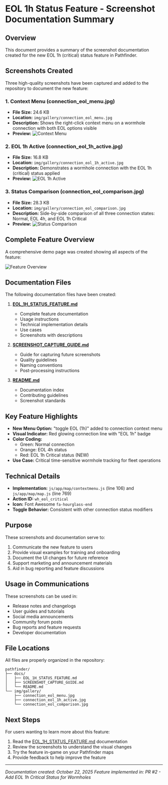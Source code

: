 # EOL 1h Status Feature - Screenshot Documentation Summary

## Overview

This document provides a summary of the screenshot documentation created for the new EOL 1h (critical) status feature in Pathfinder.

## Screenshots Created

Three high-quality screenshots have been captured and added to the repository to document the new feature:

### 1. Context Menu (connection_eol_menu.jpg)
- **File Size:** 24.6 KB
- **Location:** `img/gallery/connection_eol_menu.jpg`
- **Description:** Shows the right-click context menu on a wormhole connection with both EOL options visible
- **Preview:** ![Context Menu](https://github.com/user-attachments/assets/19f5d469-fa3a-4d92-8307-96c8e5107db0)

### 2. EOL 1h Active (connection_eol_1h_active.jpg)
- **File Size:** 16.8 KB
- **Location:** `img/gallery/connection_eol_1h_active.jpg`
- **Description:** Demonstrates a wormhole connection with the EOL 1h (critical) status applied
- **Preview:** ![EOL 1h Active](https://github.com/user-attachments/assets/8e17aa34-35f0-4b90-9c76-9c64ddd1580f)

### 3. Status Comparison (connection_eol_comparison.jpg)
- **File Size:** 28.3 KB
- **Location:** `img/gallery/connection_eol_comparison.jpg`
- **Description:** Side-by-side comparison of all three connection states: Normal, EOL 4h, and EOL 1h Critical
- **Preview:** ![Status Comparison](https://github.com/user-attachments/assets/41c5750b-7aad-4a26-977f-3cc8c012fd15)

## Complete Feature Overview

A comprehensive demo page was created showing all aspects of the feature:

![Feature Overview](https://github.com/user-attachments/assets/edccb47c-15ec-4b8d-a8ec-a759ef4307e0)

## Documentation Files

The following documentation files have been created:

1. **[EOL_1H_STATUS_FEATURE.md](EOL_1H_STATUS_FEATURE.md)**
   - Complete feature documentation
   - Usage instructions
   - Technical implementation details
   - Use cases
   - Screenshots with descriptions

2. **[SCREENSHOT_CAPTURE_GUIDE.md](SCREENSHOT_CAPTURE_GUIDE.md)**
   - Guide for capturing future screenshots
   - Quality guidelines
   - Naming conventions
   - Post-processing instructions

3. **[README.md](README.md)**
   - Documentation index
   - Contributing guidelines
   - Screenshot standards

## Key Feature Highlights

- **New Menu Option:** "toggle EOL (1h)" added to connection context menu
- **Visual Indicator:** Red glowing connection line with "EOL 1h" badge
- **Color Coding:**
  - Green: Normal connection
  - Orange: EOL 4h status
  - Red: EOL 1h Critical status (NEW)
- **Use Case:** Critical time-sensitive wormhole tracking for fleet operations

## Technical Details

- **Implementation:** `js/app/map/contextmenu.js` (line 106) and `js/app/map/map.js` (line 769)
- **Action ID:** `wh_eol_critical`
- **Icon:** Font Awesome `fa-hourglass-end`
- **Toggle Behavior:** Consistent with other connection status modifiers

## Purpose

These screenshots and documentation serve to:

1. Communicate the new feature to users
2. Provide visual examples for training and onboarding
3. Document the UI changes for future reference
4. Support marketing and announcement materials
5. Aid in bug reporting and feature discussions

## Usage in Communications

These screenshots can be used in:

- Release notes and changelogs
- User guides and tutorials
- Social media announcements
- Community forum posts
- Bug reports and feature requests
- Developer documentation

## File Locations

All files are properly organized in the repository:

```
pathfinder/
├── docs/
│   ├── EOL_1H_STATUS_FEATURE.md
│   ├── SCREENSHOT_CAPTURE_GUIDE.md
│   └── README.md
└── img/gallery/
    ├── connection_eol_menu.jpg
    ├── connection_eol_1h_active.jpg
    └── connection_eol_comparison.jpg
```

## Next Steps

For users wanting to learn more about this feature:
1. Read the [EOL_1H_STATUS_FEATURE.md](EOL_1H_STATUS_FEATURE.md) documentation
2. Review the screenshots to understand the visual changes
3. Try the feature in-game on your Pathfinder maps
4. Provide feedback to help improve the feature

---

*Documentation created: October 22, 2025*
*Feature implemented in: PR #2 - Add EOL 1h Critical Status for Wormholes*
